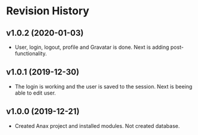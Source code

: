 # Revision History

## v1.0.2 (2020-01-03)

-   User, login, logout, profile and Gravatar is done. Next is adding post-functionality.

## v1.0.1 (2019-12-30)

-   The login is working and the user is saved to the session. Next is beeing able to edit user.

## v1.0.0 (2019-12-21)

-   Created Anax project and installed modules. Not created database.
